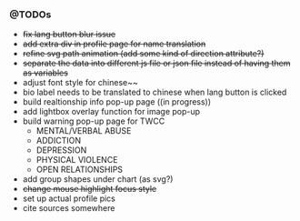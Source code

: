 
### @TODOs
- ~~fix lang button blur issue~~
- ~~add extra div in profile page for name translation~~
- ~~refine svg path animation (add some kind of direction attribute?)~~
- ~~separate the data into different js file or json file instead of having them as variables~~
- adjust font style for chinese~~
- bio label needs to be translated to chinese when lang button is clicked
- build realtionship info pop-up page ((in progress))
- add lightbox overlay function for image pop-up
- build warning pop-up page for TWCC
  - MENTAL/VERBAL ABUSE
  - ADDICTION
  - DEPRESSION
  - PHYSICAL VIOLENCE
  - OPEN RELATIONSHIPS
- add group shapes under chart (as svg?)
- ~~change mouse highlight focus style~~
- set up actual profile pics
- cite sources somewhere
